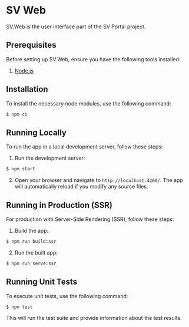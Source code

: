 # SV Web

SV.Web is the user interface part of the SV Portal project.

## Prerequisites

Before setting up SV.Web, ensure you have the following tools installed:

1. [Node.js](https://nodejs.org/en/)

## Installation

To install the necessary node modules, use the following command:

```bash
$ npm ci
```

## Running Locally

To run the app in a local development server, follow these steps:

1. Run the development server:

```bash
$ npm start
```

2. Open your browser and navigate to `http://localhost:4200/`. The app will automatically reload if you modify any source files.

## Running in Production (SSR)

For production with Server-Side Rendering (SSR), follow these steps:

1. Build the app:

```bash
$ npm run build:ssr
```

2. Run the built app:

```bash
$ npm run serve:ssr
```

## Running Unit Tests

To execute unit tests, use the following command:

```bash
$ npm test
```

This will run the test suite and provide information about the test results.
